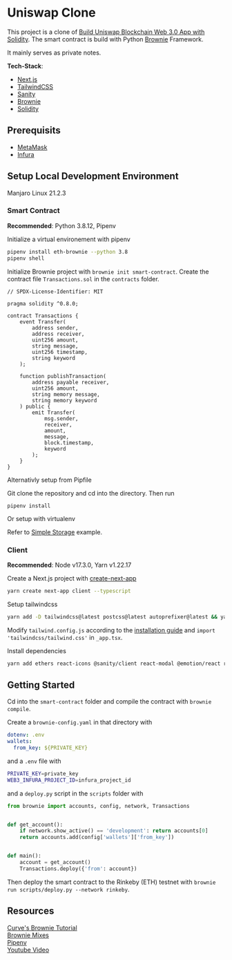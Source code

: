 # Uniswap Clone

This project is a clone of [Build Uniswap Blockchain Web 3.0 App with Solidity](https://www.youtube.com/watch?v=xXxjRzdYIss). The smart contract is build with Python [Brownie](https://eth-brownie.readthedocs.io/en/stable/) Framework.

It mainly serves as private notes.

**Tech-Stack**:

- [Next.js](https://nextjs.org/)
- [TailwindCSS](https://tailwindcss.com/)
- [Sanity](https://www.sanity.io/get-started)
- [Brownie](https://eth-brownie.readthedocs.io/en/stable/)
- [Solidity](https://docs.soliditylang.org/en/v0.8.11/)

## Prerequisits

- [MetaMask](https://metamask.io/)
- [Infura](https://infura.io/)

## Setup Local Development Environment

Manjaro Linux 21.2.3

### Smart Contract

**Recommended**: Python 3.8.12, Pipenv

Initialize a virtual environement with pipenv

```bash
pipenv install eth-brownie --python 3.8
pipenv shell
```

Initialize Brownie project with `brownie init smart-contract`. Create the contract file `Transactions.sol` in the `contracts` folder.

```sol
// SPDX-License-Identifier: MIT

pragma solidity ^0.8.0;

contract Transactions {
    event Transfer(
        address sender,
        address receiver,
        uint256 amount,
        string message,
        uint256 timestamp,
        string keyword
    );

    function publishTransaction(
        address payable receiver,
        uint256 amount,
        string memory message,
        string memory keyword
    ) public {
        emit Transfer(
            msg.sender,
            receiver,
            amount,
            message,
            block.timestamp,
            keyword
        );
    }
}
```

Alternativly setup from Pipfile

Git clone the repository and cd into the directory. Then run

```
pipenv install
```

Or setup with virtualenv

Refer to [Simple Storage](https://github.com/DennisKasper/brownie-simple-storage) example.

### Client

**Recommended**: Node v17.3.0, Yarn v1.22.17

Create a Next.js project with [create-next-app](https://nextjs.org/docs/api-reference/create-next-app)

```bash
yarn create next-app client --typescript
```

Setup tailwindcss

```bash
yarn add -D tailwindcss@latest postcss@latest autoprefixer@latest && yarn tailwindcss init -p
```

Modify `tailwind.config.js` according to the [installation guide](https://tailwindcss.com/docs/guides/nextjs) and `import 'tailwindcss/tailwind.css'` in `_app.tsx`.

Install dependencies

```bash
yarn add ethers react-icons @sanity/client react-modal @emotion/react react-spinners
```

## Getting Started

Cd into the `smart-contract` folder and compile the contract with `brownie compile`.

Create a `brownie-config.yaml` in that directory with

```yaml
dotenv: .env
wallets:
  from_key: ${PRIVATE_KEY}
```

and a `.env` file with

```bash
PRIVATE_KEY=private_key
WEB3_INFURA_PROJECT_ID=infura_project_id
```

and a `deploy.py` script in the `scripts` folder with

```python
from brownie import accounts, config, network, Transactions


def get_account():
    if network.show_active() == 'development': return accounts[0]
    return accounts.add(config['wallets']['from_key'])


def main():
    account = get_account()
    Transactions.deploy({'from': account})
```

Then deploy the smart contract to the Rinkeby (ETH) testnet with `brownie run scripts/deploy.py --network rinkeby`.

## Resources

[Curve's Brownie Tutorial](https://github.com/curvefi/brownie-tutorial)  
[Brownie Mixes](https://github.com/brownie-mix)  
[Pipenv](https://pipenv-fork.readthedocs.io/en/latest/index.html)  
[Youtube Video](https://www.youtube.com/watch?v=xXxjRzdYIss)
